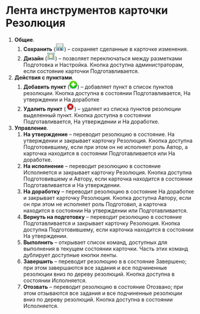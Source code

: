 # Лента инструментов карточки Резолюция

1. **Общие**.
   1. **Сохранить** (![](img/Buttons/Save.png)) – сохраняет сделанные в карточке изменения.
   2. **Дизайн** (![](img/Buttons/Desing.png)) – позволяет переключаться между разметками Подготовка и Настройка. Кнопка доступна администраторам, если состояние карточки Подготавливается.
2. **Действия с пунктами**.
   1. **Добавить пункт** (![](img/Buttons/Add_an_Item.png)) – добавляет пункт в список пунктов резолюции. Кнопка доступна в состоянии Подготавливается, На утверждении и На доработке
   2. **Удалить пункт** (![](img/Buttons/Delet_an_Item.png)) – удаляет из списка пунктов резолюции выделенный пункт. Кнопка доступна в состоянии Подготавливается, На утверждении и На доработке.
3. **Управление**.
   1. **На утверждение** – переводит резолюцию в состояние. На утверждении и закрывает карточку Резолюция. Кнопка доступна Подготовившему, если при этом он не исполняет роль Автор, а карточка находится в состоянии Подготавливается или На доработке.
   2. **На исполнение** – переводит резолюцию в состояние Исполняется и закрывает карточку Резолюция. Кнопка доступна Подготовившему и Автору, если карточка находится в состоянии Подготавливается и На утверждении.
   3. **На доработку** – переводит резолюцию в состояние На доработке и закрывает карточку Резолюция. Кнопка доступна Автору, если он при этом не исполняет роль Подготовил, а карточка находится в состоянии На утверждении или Подготавливается.
   4. **Вернуть на подготовку** – переводит резолюцию в состояние Подготавливается и закрывает карточку Резолюция. Кнопка доступна Подготовившему, если карточка находится в состоянии На утверждении.
   5. **Выполнить** – открывает список команд, доступных для выполнения в текущем состоянии карточки. Часть этих команд дублирует доступные кнопки ленты.
   6. **Завершить** – переводит резолюцию в в состояние Завершено; при этом завершаются все задания и все подчиненные резолюции вниз по дереву резолюций. Кнопка доступна в состоянии Исполняется.
   7. **Отозвать** – переводит резолюцию в состояние Отозвано; при этом отзываются все задания и все подчиненные резолюции вниз по дереву резолюций. Кнопка доступна в состоянии Исполняется.